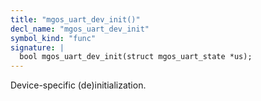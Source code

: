 ```yaml
---
title: "mgos_uart_dev_init()"
decl_name: "mgos_uart_dev_init"
symbol_kind: "func"
signature: |
  bool mgos_uart_dev_init(struct mgos_uart_state *us);
---
```


Device-specific (de)initialization. 

